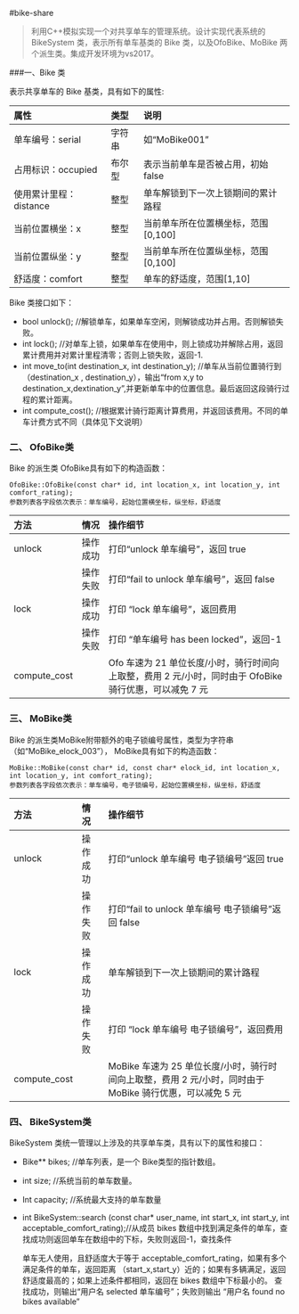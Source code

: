 #bike-share

> 利用C++模拟实现一个对共享单车的管理系统。设计实现代表系统的 BikeSystem 类，表示所有单车基类的 Bike 类，以及OfoBike、MoBike 两个派生类。集成开发环境为vs2017。

###一、Bike 类

表示共享单车的 Bike 基类，具有如下的属性:

| 属性              | 类型   | 说明                    |
| :-------------- | :--- | :-------------------- |
| 单车编号：serial     | 字符串  | 如“MoBike001”          |
| 占用标识：occupied   | 布尔型  | 表示当前单车是否被占用，初始 false  |
| 使用累计里程：distance | 整型   | 单车解锁到下一次上锁期间的累计路程     |
| 当前位置横坐：x        | 整型   | 当前单车所在位置横坐标，范围[0,100] |
| 当前位置纵坐：y        | 整型   | 当前单车所在位置纵坐标，范围[0,100] |
| 舒适度：comfort     | 整型   | 单车的舒适度，范围[1,10]       |

Bike 类接口如下：

- bool unlock(); //解锁单车，如果单车空闲，则解锁成功并占用。否则解锁失败。
- int lock(); //对单车上锁，如果单车在使用中，则上锁成功并解除占用，返回累计费用并对累计里程清零；否则上锁失败，返回-1.
- int move_to(int destination_x, int destination_y); //单车从当前位置骑行到（destination_x , destination_y），输出“from x,y to destination_x,dextination_y”,并更新单车中的位置信息。最后返回这段骑行过程的累计距离。
- int compute_cost(); //根据累计骑行距离计算费用，并返回该费用。不同的单车计费方式不同（具体见下文说明）

### 二、 OfoBike类

Bike 的派生类 OfoBike具有如下的构造函数：
```
OfoBike::OfoBike(const char* id, int location_x, int location_y, int comfort_rating); 
参数列表各字段依次表示：单车编号，起始位置横坐标，纵坐标，舒适度
```

| 方法           | 情况   | 操作细节                                     |
| :----------- | :--- | :--------------------------------------- |
| unlock       | 操作成功 | 打印“unlock 单车编号”，返回 true                  |
|              | 操作失败 | 打印“fail to unlock 单车编号”，返回 false         |
| lock         | 操作成功 | 打印 “lock 单车编号”，返回费用                      |
|              | 操作失败 | 打印 “单车编号 has been locked”，返回-1           |
| compute_cost |      | Ofo 车速为 21 单位长度/小时，骑行时间向上取整，费用 2 元/小时，同时由于 OfoBike 骑行优惠，可以减免 7 元 |

### 三、 MoBike类

Bike 的派生类MoBike附带额外的电子锁编号属性，类型为字符串（如“MoBike_elock_003”）， MoBike具有如下的构造函数：

```
MoBike::MoBike(const char* id, const char* elock_id, int location_x, int location_y, int comfort_rating); 
参数列表各字段依次表示：单车编号，电子锁编号，起始位置横坐标，纵坐标，舒适度
```

| 方法           | 情况   | 操作细节                                     |
| :----------- | :--- | :--------------------------------------- |
| unlock       | 操作成功 | 打印“unlock 单车编号 电子锁编号”返回 true             |
|              | 操作失败 | 打印“fail to unlock 单车编号 电子锁编号”返回 false    |
| lock         | 操作成功 | 单车解锁到下一次上锁期间的累计路程                        |
|              | 操作失败 | 打印 “lock 单车编号 电子锁编号”，返回费用                |
| compute_cost |      | MoBike 车速为 25 单位长度/小时，骑行时间向上取整，费用 2 元/小时，同时由于 MoBike 骑行优惠，可以减免 5 元 |

### 四、 BikeSystem类

 BikeSystem 类统一管理以上涉及的共享单车类，具有以下的属性和接口：

- Bike** bikes; //单车列表，是一个 Bike类型的指针数组。

- int size; //系统当前的单车数量。

- Int capacity; //系统最大支持的单车数量

- int BikeSystem::search (const char* user_name, int start_x, int start_y, int acceptable_comfort_rating);//从成员 bikes 数组中找到满足条件的单车，查找成功则返回单车在数组中的下标，失败则返回-1，查找条件

  单车无人使用，且舒适度大于等于 acceptable_comfort_rating，如果有多个满足条件的单车，返回距离
  （start_x,start_y）近的；如果有多辆满足，返回舒适度最高的；如果上述条件都相同，返回在 bikes 数组中下标最小的。 查找成功，则输出“用户名 selected 单车编号”；失败则输出 “用户名 found no bikes available”
